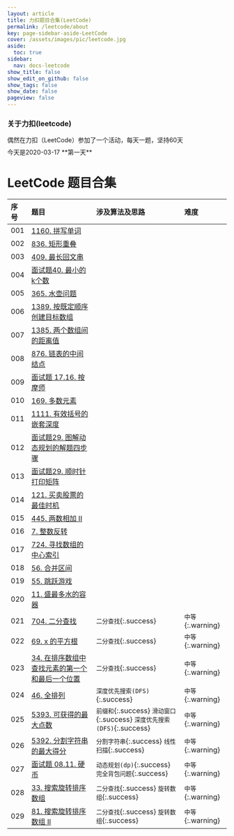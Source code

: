 ```yaml
---
layout: article
title: 力扣题目合集(LeetCode)
permalink: /leetcode/about
key: page-sidebar-aside-LeetCode
cover: /assets/images/pic/leetcode.jpg
aside:
  toc: true
sidebar:
  nav: docs-leetcode
show_title: false
show_edit_on_github: false
show_tags: false
show_date: false
pageview: false
---
```

<style>
  .hero-example p {
    margin: .5rem 0;
  }
  .hero-example--height {
    height: 500px;
  }
  .hero-fill-example {
    background-color: #ccc;
  }
  .hero-fill-example--dark {
    background-color: #123;
  }
  .hero-bg-image-example {
    background-image: url("/docs/assets/images/cover1.jpg");
  }
  .hero-bg-image-example--linear-gradient {
    background-image: linear-gradient(135deg, rgba(255, 69, 0, .5), rgba(255, 197, 0, .2)), url("/docs/assets/images/cover1.jpg");
  }
</style>

<div class="hero hero-example hero--dark hero-bg-image-example my-3">
  <div class="hero__content">
    <h3>关于力扣(leetcode)</h3>
    <p>偶然在力扣（LeetCode）参加了一个活动，每天一题，坚持60天</p>
    <p>今天是2020-03-17 **第一天**</p>
  </div>
</div>

# LeetCode 题目合集

|序号| 题目 | 涉及算法及思路 |  难度 |
| :-----| :-----|:-----|:-----|
|001| [1160. 拼写单词](/leetcode/2020/0317/001) |    |    |     
|002| [836. 矩形重叠](/leetcode/2020/0318/002) |    |    |     
|003| [409. 最长回文串](/leetcode/2020/0319/003) |    |    |     
|004| [面试题40. 最小的k个数](/leetcode/2020/0320/004) |    |    |     
|005| [365. 水壶问题](/leetcode/2020/0321/005) |    |    |     
|006| [1389. 按既定顺序创建目标数组](/leetcode/2020/0322/006) |    |    |     
|007| [1385. 两个数组间的距离值](/leetcode/2020/0322/007) |    |    |     
|008| [876. 链表的中间结点](/leetcode/2020/0323/008) |    |    |     
|009| [面试题 17.16. 按摩师](/leetcode/2020/0324/009) |    |    |     
|010| [169. 多数元素](/leetcode/2020/0325/010) |    |    |     
|011| [1111. 有效括号的嵌套深度](/leetcode/2020/0401/012) |    |    |     
|012| [面试题29. 图解动态规划的解题四步骤](/leetcode/2020/0402/013) |    |    |     
|013| [面试题29. 顺时针打印矩阵](/leetcode/2020/0411/014) |    |    |     
|014| [121. 买卖股票的最佳时机](/leetcode/2020/0412/015) |    |    |     
|015| [445. 两数相加 II](/leetcode/2020/0414/016) |    |    |     
|016| [7. 整数反转](/leetcode/2020/0415/017) |    |    |     
|017| [724. 寻找数组的中心索引](/leetcode/2020/0415/018) |         
|018| [56. 合并区间](/leetcode/2020/0415/018) |    |    |     
|019| [55. 跳跃游戏](/leetcode/2020/0417/020) |    |    |     
|020| [11. 盛最多水的容器](/leetcode/2020/0418/021) |    |    |     
|021| [704. 二分查找](/leetcode/2020/0419/022) | `二分查找`{:.success}   | `中等`{:.warning}  |  
|022| [69. x 的平方根](/leetcode/2020/0423/023) |  `二分查找`{:.success}  |  `中等`{:.warning}   |  
|023| [34. 在排序数组中查找元素的第一个和最后一个位置](/leetcode/2020/0423/024) |  `二分查找`{:.success}  | `中等`{:.warning}  |  
|024| [46. 全排列](/leetcode/2020/0425/025) | `深度优先搜索(DFS)`{:.success}   |  `中等`{:.warning}   |  
|025| [5393. 可获得的最大点数](/leetcode/2020/0426/025) | `前缀和`{:.success} `滑动窗口`{:.success} `深度优先搜索(DFS)`{:.success}| `中等`{:.warning}  |  
|026| [5392. 分割字符串的最大得分](/leetcode/2020/0426/026) | `分割字符串`{:.success}  `线性扫描`{:.success} |  `中等`{:.warning}   |  
|027| [面试题 08.11. 硬币](/leetcode/2020/0426/026/03) | `动态规划(dp)`{:.success} `完全背包问题`{:.success} |  `中等`{:.warning}   |  
|028| [33. 搜索旋转排序数组](/leetcode/2020/0427/027/01) | `二分查找`{:.success}  `旋转数组`{:.success}  | `中等`{:.warning}  |  
|029| [81. 搜索旋转排序数组 II](/leetcode/2020/0427/027/02) | `二分查找`{:.success}  `旋转数组`{:.success}  | `中等`{:.warning}  |  

